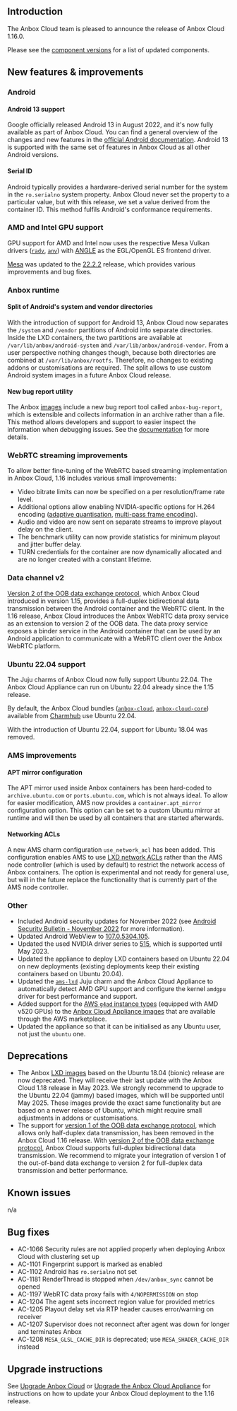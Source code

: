 ## Introduction

The Anbox Cloud team is pleased to announce the release of Anbox Cloud 1.16.0.

Please see the [component versions](https://anbox-cloud.io/docs/component-versions) for a list of updated components.

## New features & improvements

### Android

#### Android 13 support

Google officially released Android 13 in August 2022, and it's now fully available as part of Anbox Cloud. You can find a general overview of the changes and new features in the [official Android documentation](https://developer.android.com/about/versions/13). Android 13 is supported with the same set of features in Anbox Cloud as all other Android versions.

#### Serial ID

Android typically provides a hardware-derived serial number for the system in the `ro.serialno` system property. Anbox Cloud never set the property to a particular value, but with this release, we set a value derived from the container ID. This method fulfils Android's conformance requirements.

### AMD and Intel GPU support

GPU support for AMD and Intel now uses the respective Mesa Vulkan drivers ([`radv`](https://docs.mesa3d.org/drivers/radv.html),  [`anv`](https://docs.mesa3d.org/drivers/anv.html)) with [ANGLE](https://chromium.googlesource.com/angle/angle) as the EGL/OpenGL ES frontend driver.

[Mesa](https://mesa3d.org/) was updated to the [22.2.2](https://docs.mesa3d.org/relnotes/22.2.2.html) release, which provides various improvements and bug fixes.

### Anbox runtime

#### Split of Android's system and vendor directories

With the introduction of support for Android 13, Anbox Cloud now separates the `/system` and `/vendor` partitions of Android into separate directories. Inside the LXD containers, the two partitions are available at `/var/lib/anbox/android-system` and `/var/lib/anbox/android-vendor`. From a user perspective nothing changes though, because both directories are combined at `/var/lib/anbox/rootfs`. Therefore, no changes to existing addons or customisations are required. The split allows to use custom Android system images in a future Anbox Cloud release.

#### New bug report utility

The Anbox [images](https://anbox-cloud.io/docs/ref/provided-images) include a new bug report tool called `anbox-bug-report`, which is extensible and collects information in an archive rather than a file. This method allows developers and support to easier inspect the information when debugging issues. See the [documentation](https://discourse.ubuntu.com/t/how-to-troubleshoot-anbox-cloud/17837) for more details.

### WebRTC streaming improvements

To allow better fine-tuning of the WebRTC based streaming implementation in Anbox Cloud, 1.16 includes various small improvements:

* Video bitrate limits can now be specified on a per resolution/frame rate level.
* Additional options allow enabling NVIDIA-specific options for H.264 encoding ([adaptive quantisation](https://docs.nvidia.com/video-technologies/video-codec-sdk/11.0/nvenc-video-encoder-api-prog-guide/#adaptive-quantization-aq), [multi-pass frame encoding](https://docs.nvidia.com/video-technologies/video-codec-sdk/11.0/nvenc-video-encoder-api-prog-guide/#multi-pass-frame-phencoding)).
* Audio and video are now sent on separate streams to improve playout delay on the client.
* The benchmark utility can now provide statistics for minimum playout and jitter buffer delay.
* TURN credentials for the container are now dynamically allocated and are no longer created with a constant lifetime.

### Data channel v2

[Version 2 of the OOB data exchange protocol](https://anbox-cloud.io/docs/howto/stream/oob-data#version-2-1), which Anbox Cloud introduced in version 1.15, provides a full-duplex bidirectional data transmission between the Android container and the WebRTC client. In the 1.16 release, Anbox Cloud introduces the Anbox WebRTC data proxy service as an extension to version 2 of the OOB data. The data proxy service exposes a binder service in the Android container that can be used by an Android application to communicate with a WebRTC client over the Anbox WebRTC platform.

### Ubuntu 22.04 support

The Juju charms of Anbox Cloud now fully support Ubuntu 22.04. The Anbox Cloud Appliance can run on Ubuntu 22.04 already since the 1.15 release.

By default, the Anbox Cloud bundles ([`anbox-cloud`](https://charmhub.io/anbox-cloud), [`anbox-cloud-core`](https://charmhub.io/anbox-cloud-core)) available from [Charmhub](https://charmhub.io/) use Ubuntu 22.04.

With the introduction of Ubuntu 22.04, support for Ubuntu 18.04 was removed.

### AMS improvements

#### APT mirror configuration

The APT mirror used inside Anbox containers has been hard-coded to `archive.ubuntu.com` or `ports.ubuntu.com`, which is not always ideal. To allow for easier modification, AMS now provides a `container.apt_mirror` configuration option. This option can be set to a custom Ubuntu mirror at runtime and will then be used by all containers that are started afterwards.

#### Networking ACLs

A new AMS charm configuration `use_network_acl` has been added. This configuration enables AMS to use [LXD network ACLs](https://documentation.ubuntu.com/lxd/en/latest/howto/network_acls/) rather than the AMS node controller (which is used by default) to restrict the network access of Anbox containers. The option is experimental and not ready for general use, but will in the future replace the functionality that is currently part of the AMS node controller.

### Other

* Included Android security updates for November 2022 (see [Android Security Bulletin - November 2022](https://source.android.com/docs/security/bulletin/2022-11-01) for more information).
* Updated Android WebView to [107.0.5304.105](https://chromereleases.googleblog.com/2022/11/chrome-for-android-update.html).
* Updated the used NVIDIA driver series to [515](https://docs.nvidia.com/datacenter/tesla/index.html), which is supported until May 2023.
* Updated the appliance to deploy LXD containers based on Ubuntu 22.04 on new deployments (existing deployments keep their existing containers based on Ubuntu 20.04).
* Updated the [`ams-lxd`](https://charmhub.io/ams-lxd) Juju charm and the Anbox Cloud Appliance to automatically detect AMD GPU support and configure the kernel `amdgpu` driver for best performance and support.
* Added support for the [AWS `g4ad` instance types](https://aws.amazon.com/ec2/instance-types/g4/) (equipped with AMD v520 GPUs) to the [Anbox Cloud Appliance images](https://aws.amazon.com/marketplace/pp/prodview-3lx6xyaapstz4) that are available through the AWS marketplace.
* Updated the appliance so that it can be initialised as any Ubuntu user, not just the `ubuntu` one.

## Deprecations

* The Anbox [LXD images](https://anbox-cloud.io/docs/ref/provided-images) based on the Ubuntu 18.04 (bionic) release are now deprecated. They will receive their last update with the Anbox Cloud 1.18 release in May 2023. We strongly recommend to upgrade to the Ubuntu 22.04 (jammy) based images, which will be supported until May 2025. These images provide the exact same functionality but are based on a newer release of Ubuntu, which might require small adjustments in addons or customisations.
* The support for [version 1 of the OOB data exchange protocol](https://anbox-cloud.io/docs/howto/stream/oob-data#version-1-10), which allows only half-duplex data transmission, has been removed in the Anbox Cloud 1.16 release. With [version 2 of the OOB data exchange protocol](https://anbox-cloud.io/docs/howto/stream/oob-data#version-2-1), Anbox Cloud supports full-duplex bidirectional data transmission. We recommend to migrate your integration of version 1 of the out-of-band data exchange to version 2 for full-duplex data transmission and better performance.

## Known issues

n/a

## Bug fixes

* AC-1066 Security rules are not applied properly when deploying Anbox Cloud with clustering set up
* AC-1101 Fingerprint support is marked as enabled
* AC-1102 Android has `ro.serialno` not set
* AC-1181 RenderThread is stopped when `/dev/anbox_sync` cannot be opened
* AC-1197 WebRTC data proxy fails with `4/NOPERMISSION` on stop
* AC-1204 The agent sets incorrect region value for provided metrics
* AC-1205 Playout delay set via RTP header causes error/warning on receiver
* AC-1207 Supervisor does not reconnect after agent was down for longer and terminates Anbox
* AC-1208 `MESA_GLSL_CACHE_DIR` is deprecated; use `MESA_SHADER_CACHE_DIR` instead

## Upgrade instructions

See [Upgrade Anbox Cloud](https://anbox-cloud.io/docs/howto/update/upgrade-anbox) or [Upgrade the Anbox Cloud Appliance](https://anbox-cloud.io/docs/howto/update/upgrade-appliance) for instructions on how to update your Anbox Cloud deployment to the 1.16 release.
